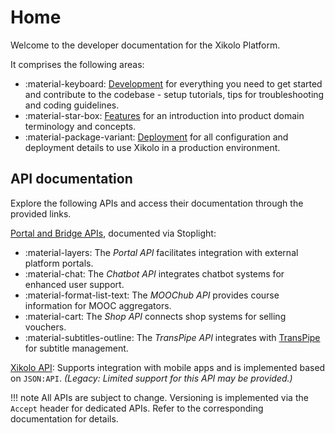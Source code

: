 # Home

Welcome to the developer documentation for the Xikolo Platform.

It comprises the following areas:

- :material-keyboard: [Development](development/index.md) for everything you need to get started and contribute to the codebase - setup tutorials, tips for troubleshooting and coding guidelines.
- :material-star-box: [Features](features/index.md) for an introduction into product domain terminology and concepts.
- :material-package-variant: [Deployment](deployment/index.md) for all configuration and deployment details to use Xikolo in a production environment.

## API documentation

Explore the following APIs and access their documentation through the provided links.

[Portal and Bridge APIs](https://openhpi.stoplight.io/), documented via Stoplight:

- :material-layers: The *Portal API* facilitates integration with external platform portals.
- :material-chat: The *Chatbot API* integrates chatbot systems for enhanced user support.
- :material-format-list-text: The *MOOChub API* provides course information for MOOC aggregators.
- :material-cart: The *Shop API* connects shop systems for selling vouchers.
- :material-subtitles-outline: The *TransPipe API* integrates with [TransPipe](https://github.com/openHPI/transpipe) for subtitle management.

[Xikolo API](https://apidocs.dev.xikolo.de/): Supports integration with mobile apps and is implemented based on `JSON:API`.
  *(Legacy: Limited support for this API may be provided.)*

!!! note
    All APIs are subject to change. Versioning is implemented via the `Accept` header for dedicated APIs.
    Refer to the corresponding documentation for details.

